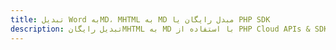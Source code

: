 ---title: تبدیل Word بهMD، MHTML به MD مبدل رایگان یا PHP SDKdescription: تبدیل رایگانMHTML به MD با استفاده از PHP Cloud APIs & SDK. همچنین اسناد Microsoft Word و OpenOffice را در Cloud ایجاد، ویرایش و رندر کنید.---